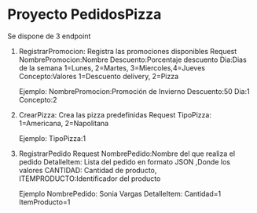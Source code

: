 # Proyecto PedidosPizza
Se dispone de 3 endpoint
1. RegistrarPromocion: Registra las promociones disponibles
   Request  NombrePromocion:Nombre
            Descuento:Porcentaje descuento
            Dia:Dias de la semana 1=Lunes, 2=Martes, 3=Miercoles,4=Jueves
            Concepto:Valores 1=Descuento delivery, 2=Pizza

   Ejemplo:
            NombrePromocion:Promoción de Invierno
            Descuento:50
            Dia:1
            Concepto:2
3. CrearPizza: Crea las pizza predefinidas
   Request TipoPizza: 1=Americana, 2=Napolitana

   Ejemplo:
   TipoPizza:1
5. RegistrarPedido
   Request NombrePedido:Nombre del que realiza el pedido
           DetalleItem: Lista del pedido en formato JSON ,Donde los valores CANTIDAD: Cantidad de producto, ITEMPRODUCTO:Identificador del producto

   Ejemplo
   NombrePedido: Sonia Vargas
   DetalleItem: Cantidad=1
                ItemProducto=1
   
            
